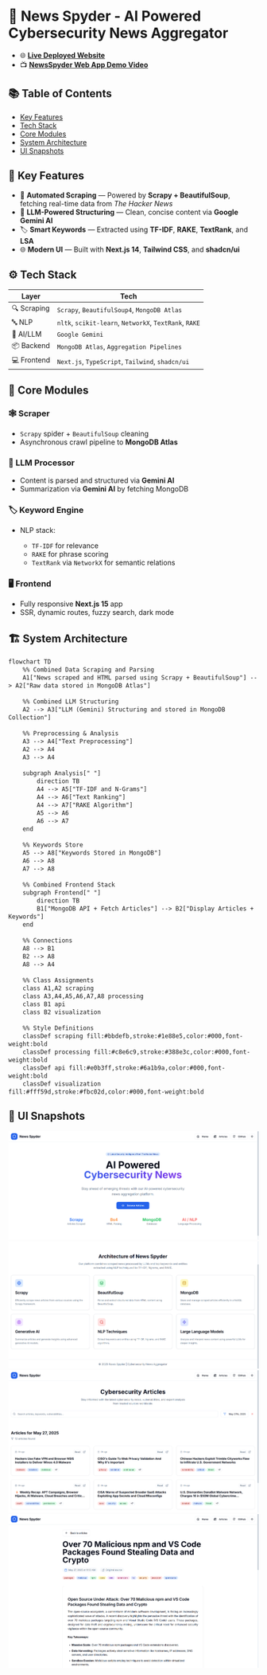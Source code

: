 # 📰 News Spyder - AI Powered Cybersecurity News Aggregator

- 🌐 [**Live Deployed Website**](https://news-spyder.vercel.app/)
- 📺 [**NewsSpyder Web App Demo Video**](https://youtu.be/AyApdcco5N4)

## 📚 Table of Contents

- [Key Features](https://github.com/rakheshkrishna2005/NewsSpyder?tab=readme-ov-file#-key-features)
- [Tech Stack](https://github.com/rakheshkrishna2005/NewsSpyder?tab=readme-ov-file#️-tech-stack)
- [Core Modules](https://github.com/rakheshkrishna2005/NewsSpyder?tab=readme-ov-file#-core-modules)
- [System Architecture](https://github.com/rakheshkrishna2005/NewsSpyder?tab=readme-ov-file#️-system-architecture)
- [UI Snapshots](https://github.com/rakheshkrishna2005/NewsSpyder?tab=readme-ov-file#-ui-snapshots)

## 🚀 Key Features

* 📰 **Automated Scraping** — Powered by **Scrapy + BeautifulSoup**, fetching real-time data from *The Hacker News*
* 🧠 **LLM-Powered Structuring** — Clean, concise content via **Google Gemini AI**
* 🏷️ **Smart Keywords** — Extracted using **TF-IDF**, **RAKE**, **TextRank**, and **LSA**
* 🌐 **Modern UI** — Built with **Next.js 14**, **Tailwind CSS**, and **shadcn/ui**

## ⚙️ Tech Stack

| Layer       | Tech                                                   |
| ----------- | ------------------------------------------------------ |
| 🔍 Scraping | `Scrapy`, `BeautifulSoup4`, `MongoDB Atlas`            |
| 🔤 NLP      | `nltk`, `scikit-learn`, `NetworkX`, `TextRank`, `RAKE` |
| 🧠 AI/LLM   | `Google Gemini`                           |
| 📦 Backend  | `MongoDB Atlas`, `Aggregation Pipelines`                 |
| 💻 Frontend | `Next.js`, `TypeScript`, `Tailwind`, `shadcn/ui`       |

## 🧩 Core Modules

### 🕸️ Scraper

* `Scrapy` spider + `BeautifulSoup` cleaning
* Asynchronous crawl pipeline to **MongoDB Atlas**

### 🧠 LLM Processor

* Content is parsed and structured via **Gemini AI**
* Summarization via **Gemini AI** by fetching MongoDB

### 🏷️ Keyword Engine

* NLP stack:

  * `TF-IDF` for relevance
  * `RAKE` for phrase scoring
  * `TextRank` via `NetworkX` for semantic relations

### 🖥️ Frontend

* Fully responsive **Next.js 15** app
* SSR, dynamic routes, fuzzy search, dark mode

## 🏗️ System Architecture

```mermaid
flowchart TD
    %% Combined Data Scraping and Parsing
    A1["News scraped and HTML parsed using Scrapy + BeautifulSoup"] --> A2["Raw data stored in MongoDB Atlas"]

    %% Combined LLM Structuring
    A2 --> A3["LLM (Gemini) Structuring and stored in MongoDB Collection"]

    %% Preprocessing & Analysis
    A3 --> A4["Text Preprocessing"]
    A2 --> A4
    A3 --> A4

    subgraph Analysis[" "]
        direction TB
        A4 --> A5["TF-IDF and N-Grams"]
        A4 --> A6["Text Ranking"]
        A4 --> A7["RAKE Algorithm"]
        A5 --> A6
        A6 --> A7
    end

    %% Keywords Store
    A5 --> A8["Keywords Stored in MongoDB"]
    A6 --> A8
    A7 --> A8

    %% Combined Frontend Stack
    subgraph Frontend[" "]
        direction TB
        B1["MongoDB API + Fetch Articles"] --> B2["Display Articles + Keywords"]
    end

    %% Connections
    A8 --> B1
    B2 --> A8
    A8 --> A4

    %% Class Assignments
    class A1,A2 scraping
    class A3,A4,A5,A6,A7,A8 processing
    class B1 api
    class B2 visualization

    %% Style Definitions
    classDef scraping fill:#bbdefb,stroke:#1e88e5,color:#000,font-weight:bold
    classDef processing fill:#c8e6c9,stroke:#388e3c,color:#000,font-weight:bold
    classDef api fill:#e0b3ff,stroke:#6a1b9a,color:#000,font-weight:bold
    classDef visualization fill:#fff59d,stroke:#fbc02d,color:#000,font-weight:bold

```

## 📸 UI Snapshots

![Home Page](https://github.com/rakheshkrishna2005/NewsSpyder/blob/main/public/1.png)
![Articles List](https://github.com/rakheshkrishna2005/NewsSpyder/blob/main/public/2.png)
![Article Detail](https://github.com/rakheshkrishna2005/NewsSpyder/blob/main/public/3.png)
![Search and Filter](https://github.com/rakheshkrishna2005/NewsSpyder/blob/main/public/4.png)

